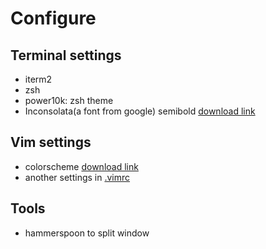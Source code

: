 
# Configure
## Terminal settings
* iterm2 
* zsh
* power10k: zsh theme
* Inconsolata(a font from google)  semibold [download link](https://github.com/google/fonts/tree/main/ofl/inconsolata)

## Vim settings
* colorscheme  [download link](https://github.com/flazz/vim-colorschemes)
* another settings in [.vimrc](https://github.com/zhangliyuan97/dotfile)

## Tools
* hammerspoon to split window
